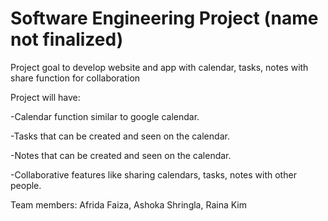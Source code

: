 # Software Engineering Project (name not finalized)

Project goal to develop website and app with calendar, tasks, notes with share function for collaboration

Project will have:

-Calendar function similar to google calendar.

-Tasks that can be created and seen on the calendar.

-Notes that can be created and seen on the calendar.

-Collaborative features like sharing calendars, tasks, notes with other people.

Team members: Afrida Faiza, Ashoka Shringla, Raina Kim
